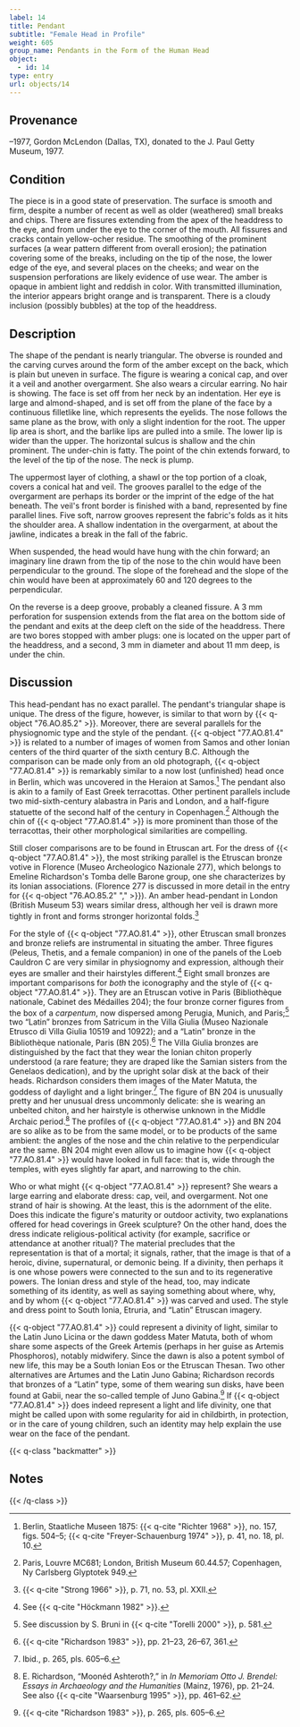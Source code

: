 ```yaml
---
label: 14
title: Pendant
subtitle: "Female Head in Profile"
weight: 605
group_name: Pendants in the Form of the Human Head
object:
  - id: 14
type: entry
url: objects/14
---
```


## Provenance

–1977, Gordon McLendon (Dallas, TX), donated to the J. Paul Getty Museum, 1977.

## Condition

The piece is in a good state of preservation. The surface is smooth and firm, despite a number of recent as well as older (weathered) small breaks and chips. There are fissures extending from the apex of the headdress to the eye, and from under the eye to the corner of the mouth. All fissures and cracks contain yellow-ocher residue. The smoothing of the prominent surfaces (a wear pattern different from overall erosion); the patination covering some of the breaks, including on the tip of the nose, the lower edge of the eye, and several places on the cheeks; and wear on the suspension perforations are likely evidence of use wear. The amber is opaque in ambient light and reddish in color. With transmitted illumination, the interior appears bright orange and is transparent. There is a cloudy inclusion (possibly bubbles) at the top of the headdress.

## Description

The shape of the pendant is nearly triangular. The obverse is rounded and the carving curves around the form of the amber except on the back, which is plain but uneven in surface. The figure is wearing a conical cap, and over it a veil and another overgarment. She also wears a circular earring. No hair is showing. The face is set off from her neck by an indentation. Her eye is large and almond-shaped, and is set off from the plane of the face by a continuous filletlike line, which represents the eyelids. The nose follows the same plane as the brow, with only a slight indention for the root. The upper lip area is short, and the barlike lips are pulled into a smile. The lower lip is wider than the upper. The horizontal sulcus is shallow and the chin prominent. The under-chin is fatty. The point of the chin extends forward, to the level of the tip of the nose. The neck is plump.

The uppermost layer of clothing, a shawl or the top portion of a cloak, covers a conical hat and veil. The grooves parallel to the edge of the overgarment are perhaps its border or the imprint of the edge of the hat beneath. The veil's front border is finished with a band, represented by fine parallel lines. Five soft, narrow grooves represent the fabric's folds as it hits the shoulder area. A shallow indentation in the overgarment, at about the jawline, indicates a break in the fall of the fabric.

When suspended, the head would have hung with the chin forward; an imaginary line drawn from the tip of the nose to the chin would have been perpendicular to the ground. The slope of the forehead and the slope of the chin would have been at approximately 60 and 120 degrees to the perpendicular.

On the reverse is a deep groove, probably a cleaned fissure. A 3 mm perforation for suspension extends from the flat area on the bottom side of the pendant and exits at the deep cleft on the side of the headdress. There are two bores stopped with amber plugs: one is located on the upper part of the headdress, and a second, 3 mm in diameter and about 11 mm deep, is under the chin.

## Discussion

This head-pendant has no exact parallel. The pendant's triangular shape is unique. The dress of the figure, however, is similar to that worn by {{< q-object "76.AO.85.2" >}}. Moreover, there are several parallels for the physiognomic type and the style of the pendant. {{< q-object "77.AO.81.4" >}} is related to a number of images of women from Samos and other Ionian centers of the third quarter of the sixth century B.C. Although the comparison can be made only from an old photograph, {{< q-object "77.AO.81.4" >}} is remarkably similar to a now lost (unfinished) head once in Berlin, which was uncovered in the Heraion at Samos.[^1] The pendant also is akin to a family of East Greek terracottas. Other pertinent parallels include two mid-sixth-century alabastra in Paris and London, and a half-figure statuette of the second half of the century in Copenhagen.[^2] Although the chin of {{< q-object "77.AO.81.4" >}} is more prominent than those of the terracottas, their other morphological similarities are compelling.

Still closer comparisons are to be found in Etruscan art. For the dress of {{< q-object "77.AO.81.4" >}}, the most striking parallel is the Etruscan bronze votive in Florence (Museo Archeologico Nazionale 277), which belongs to Emeline Richardson's Tomba delle Barone group, one she characterizes by its Ionian associations. (Florence 277 is discussed in more detail in the entry for {{< q-object "76.AO.85.2" "," >}}). An amber head-pendant in London (British Museum 53) wears similar dress, although her veil is drawn more tightly in front and forms stronger horizontal folds.[^3]

For the style of {{< q-object "77.AO.81.4" >}}, other Etruscan small bronzes and bronze reliefs are instrumental in situating the amber. Three figures (Peleus, Thetis, and a female companion) in one of the panels of the Loeb Cauldron C are very similar in physiognomy and expression, although their eyes are smaller and their hairstyles different.[^4] Eight small bronzes are important comparisons for *both* the iconography and the style of {{< q-object "77.AO.81.4" >}}. They are an Etruscan votive in Paris (Bibliothèque nationale, Cabinet des Médailles 204); the four bronze corner figures from the box of a *carpentum*, now dispersed among Perugia, Munich, and Paris;[^5] two “Latin” bronzes from Satricum in the Villa Giulia (Museo Nazionale Etrusco di Villa Giulia 10519 and 10922); and a “Latin” bronze in the Bibliothèque nationale, Paris (BN 205).[^6] The Villa Giulia bronzes are distinguished by the fact that they wear the Ionian chiton properly understood (a rare feature; they are draped like the Samian sisters from the Genelaos dedication), and by the upright solar disk at the back of their heads. Richardson considers them images of the Mater Matuta, the goddess of daylight and a light bringer.[^7] The figure of BN 204 is unusually pretty and her unusual dress uncommonly delicate: she is wearing an unbelted chiton, and her hairstyle is otherwise unknown in the Middle Archaic period.[^8] The profiles of {{< q-object "77.AO.81.4" >}} and BN 204 are so alike as to be from the same model, or to be products of the same ambient: the angles of the nose and the chin relative to the perpendicular are the same. BN 204 might even allow us to imagine how {{< q-object "77.AO.81.4" >}} would have looked in full face: that is, wide through the temples, with eyes slightly far apart, and narrowing to the chin.

Who or what might {{< q-object "77.AO.81.4" >}} represent? She wears a large earring and elaborate dress: cap, veil, and overgarment. Not one strand of hair is showing. At the least, this is the adornment of the elite. Does this indicate the figure's maturity or outdoor activity, two explanations offered for head coverings in Greek sculpture? On the other hand, does the dress indicate religious-political activity (for example, sacrifice or attendance at another ritual)? The material precludes that the representation is that of a mortal; it signals, rather, that the image is that of a heroic, divine, supernatural, or demonic being. If a divinity, then perhaps it is one whose powers were connected to the sun and to its regenerative powers. The Ionian dress and style of the head, too, may indicate something of its identity, as well as saying something about where, why, and by whom {{< q-object "77.AO.81.4" >}} was carved and used. The style and dress point to South Ionia, Etruria, and “Latin” Etruscan imagery.

{{< q-object "77.AO.81.4" >}} could represent a divinity of light, similar to the Latin Juno Licina or the dawn goddess Mater Matuta, both of whom share some aspects of the Greek Artemis (perhaps in her guise as Artemis Phosphoros), notably midwifery. Since the dawn is also a potent symbol of new life, this may be a South Ionian Eos or the Etruscan Thesan. Two other alternatives are Artumes and the Latin Juno Gabina; Richardson records that bronzes of a “Latin” type, some of them wearing sun disks, have been found at Gabii, near the so-called temple of Juno Gabina.[^9] If {{< q-object "77.AO.81.4" >}} does indeed represent a light and life divinity, one that might be called upon with some regularity for aid in childbirth, in protection, or in the care of young children, such an identity may help explain the use wear on the face of the pendant.

{{< q-class "backmatter" >}}
## Notes
{{< /q-class >}}

[^1]: Berlin, Staatliche Museen 1875: {{< q-cite "Richter 1968" >}}, no. 157, figs. 504–5; {{< q-cite "Freyer-Schauenburg 1974" >}}, p. 41, no. 18, pl. 10.

[^2]: Paris, Louvre MC681; London, British Museum 60.44.57; Copenhagen, Ny Carlsberg Glyptotek 949.

[^3]: {{< q-cite "Strong 1966" >}}, p. 71, no. 53, pl. XXII.

[^4]: See {{< q-cite "Höckmann 1982" >}}.

[^5]: See discussion by S. Bruni in {{< q-cite "Torelli 2000" >}}, p. 581.

[^6]: {{< q-cite "Richardson 1983" >}}, pp. 21–23, 26–67, 361.

[^7]: Ibid., p. 265, pls. 605–6.

[^8]: E. Richardson, “Moonéd Ashteroth?,” in *In Memoriam Otto J. Brendel: Essays in Archaeology and the Humanities* (Mainz, 1976), pp. 21–24. See also {{< q-cite "Waarsenburg 1995" >}}, pp. 461–62.

[^9]: {{< q-cite "Richardson 1983" >}}, p. 265, pls. 605–6.
